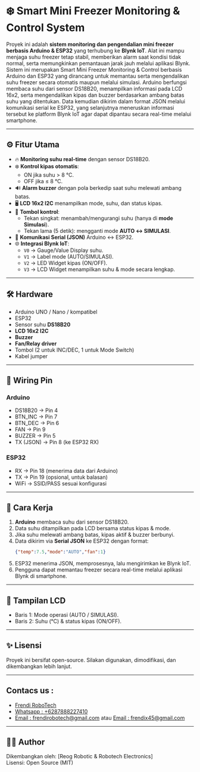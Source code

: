 # ❄️ Smart Mini Freezer Monitoring & Control System  

Proyek ini adalah **sistem monitoring dan pengendalian mini freezer berbasis Arduino & ESP32** yang terhubung ke **Blynk IoT**. Alat ini mampu menjaga suhu freezer tetap stabil, memberikan alarm saat kondisi tidak normal, serta memungkinkan pemantauan jarak jauh melalui aplikasi Blynk.
Sistem ini merupakan Smart Mini Freezer Monitoring & Control berbasis Arduino dan ESP32 yang dirancang untuk memantau serta mengendalikan suhu freezer secara otomatis maupun melalui simulasi. Arduino berfungsi membaca suhu dari sensor DS18B20, menampilkan informasi pada LCD 16x2, serta mengendalikan kipas dan buzzer berdasarkan ambang batas suhu yang ditentukan. Data kemudian dikirim dalam format JSON melalui komunikasi serial ke ESP32, yang selanjutnya meneruskan informasi tersebut ke platform Blynk IoT agar dapat dipantau secara real-time melalui smartphone.

---

## ⚙️ Fitur Utama
- 🔥 **Monitoring suhu real-time** dengan sensor DS18B20.  
- ❄️ **Kontrol kipas otomatis**:  
  - ON jika suhu > 8 °C.  
  - OFF jika ≤ 8 °C.  
- 🔊 **Alarm buzzer** dengan pola berkedip saat suhu melewati ambang batas.  
- 🖥️ **LCD 16x2 I2C** menampilkan mode, suhu, dan status kipas.  
- 🔘 **Tombol kontrol**:  
  - Tekan singkat: menambah/mengurangi suhu (hanya di **mode Simulasi**).  
  - Tekan lama (5 detik): mengganti mode **AUTO ↔ SIMULASI**.  
- 📡 **Komunikasi Serial (JSON)** Arduino ↔ ESP32.  
- 🌐 **Integrasi Blynk IoT**:  
  - `V0` → Gauge/Value Display suhu.  
  - `V1` → Label mode (AUTO/SIMULASI).  
  - `V2` → LED Widget kipas (ON/OFF).  
  - `V3` → LCD Widget menampilkan suhu & mode secara lengkap.  

---

## 🛠️ Hardware
- Arduino UNO / Nano / kompatibel  
- ESP32  
- Sensor suhu **DS18B20**  
- **LCD 16x2 I2C**  
- **Buzzer**  
- **Fan/Relay driver**  
- Tombol (2 untuk INC/DEC, 1 untuk Mode Switch)  
- Kabel jumper  

---

## 📐 Wiring Pin
### Arduino
- DS18B20 -> Pin 4
- BTN_INC -> Pin 7
- BTN_DEC -> Pin 6
- FAN -> Pin 9
- BUZZER -> Pin 5
- TX (JSON) -> Pin 8 (ke ESP32 RX)
### ESP32
- RX -> Pin 18 (menerima data dari Arduino)
- TX -> Pin 19 (opsional, untuk balasan)
- WiFi -> SSID/PASS sesuai konfigurasi

---

## 🚀 Cara Kerja
1. **Arduino** membaca suhu dari sensor DS18B20.  
2. Data suhu ditampilkan pada LCD bersama status kipas & mode.  
3. Jika suhu melewati ambang batas, kipas aktif & buzzer berbunyi.  
4. Data dikirim via **Serial JSON** ke ESP32 dengan format:  
   ```json
   {"temp":7.5,"mode":"AUTO","fan":1}
5. ESP32 menerima JSON, memprosesnya, lalu mengirimkan ke Blynk IoT.
6. Pengguna dapat memantau freezer secara real-time melalui aplikasi Blynk di smartphone.

---

## 📸 Tampilan LCD
- Baris 1: Mode operasi (AUTO / SIMULASI).
- Baris 2: Suhu (°C) & status kipas (ON/OFF).

---

## ✨ Lisensi
Proyek ini bersifat open-source. Silakan digunakan, dimodifikasi, dan dikembangkan lebih lanjut.  

---

## Contacs us : 
* [Frendi RoboTech](https://www.instagram.com/frendi.co/)
* [Whatsapp : +6287888227410](https://wa.me/+6287888227410)
* [Email    : frendirobotech@gmail.com](https://mail.google.com/mail/u/0/?view=cm&tf=1&fs=1&to=frendirobotech@gmail.com) atau [Email    : frendix45@gmail.com](https://mail.google.com/mail/u/0/?view=cm&tf=1&fs=1&to=frendix45@gmail.com)

---

## 👨‍💻 Author
Dikembangkan oleh: [Reog Robotic & Robotech Electronics]  
Lisensi: Open Source (MIT)
